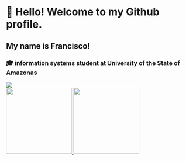 # 👋 Hello! Welcome to my Github profile.
## My name is Francisco!
### 🎓 information systems student at University of the State of Amazonas
<div>
<a href="https://www.linkedin.com/in/francisco-araujo-944867150/" target="_blank"><img src="https://img.shields.io/badge/-LinkedIn-%230077B5?style=for-the-badge&logo=linkedin&logoColor=white" target="_blank"></a>   
</div>

<div>
<a href="https://github.com/seu-usuário-aqui">
<img height="180em" src="https://github-readme-stats.vercel.app/api/top-langs/?username=haidao01&layout=compact&langs_count=7&theme=dracula"/>
<img height="180em" src="https://github-readme-stats.vercel.app/api?username=haidao01&show_icons=true&theme=dracula&include_all_commits=true&count_private=true"/>
</div>
  

